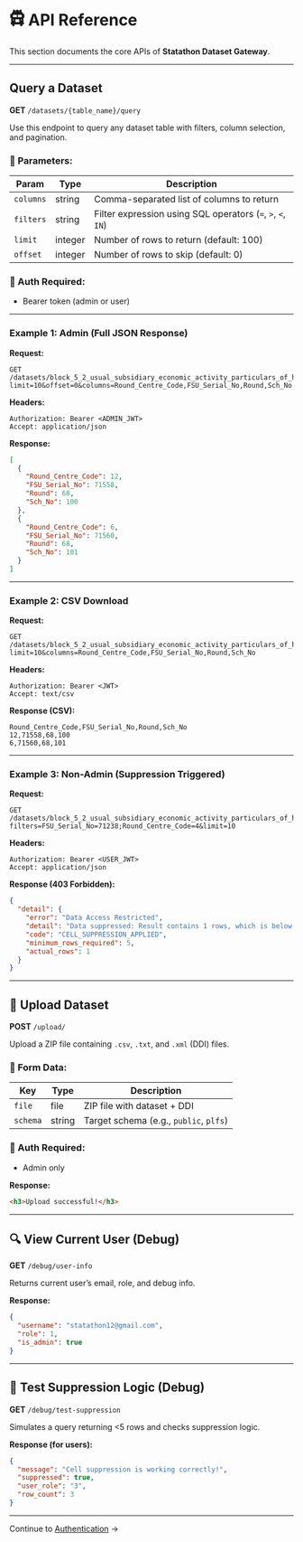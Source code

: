 # 🛱️ API Reference

This section documents the core APIs of  **Statathon Dataset Gateway**.

---

## Query a Dataset

**GET** `/datasets/{table_name}/query`

Use this endpoint to query any dataset table with filters, column selection, and pagination.

### 🔹 Parameters:

| Param     | Type    | Description                                                 |
| --------- | ------- | ----------------------------------------------------------- |
| `columns` | string  | Comma-separated list of columns to return                   |
| `filters` | string  | Filter expression using SQL operators (`=`, `>`, `<`, `IN`) |
| `limit`   | integer | Number of rows to return (default: 100)                     |
| `offset`  | integer | Number of rows to skip (default: 0)                         |

### 🔐 Auth Required:

* Bearer token (admin or user)

---

### Example 1: Admin (Full JSON Response)

**Request:**

```
GET /datasets/block_5_2_usual_subsidiary_economic_activity_particulars_of_hou/query?limit=10&offset=0&columns=Round_Centre_Code,FSU_Serial_No,Round,Sch_No
```

**Headers:**

```
Authorization: Bearer <ADMIN_JWT>
Accept: application/json
```

**Response:**

```json
[
  {
    "Round_Centre_Code": 12,
    "FSU_Serial_No": 71558,
    "Round": 68,
    "Sch_No": 100
  },
  {
    "Round_Centre_Code": 6,
    "FSU_Serial_No": 71560,
    "Round": 68,
    "Sch_No": 101
  }
]
```

---

### Example 2: CSV Download

**Request:**

```
GET /datasets/block_5_2_usual_subsidiary_economic_activity_particulars_of_hou/query?limit=10&columns=Round_Centre_Code,FSU_Serial_No,Round,Sch_No
```

**Headers:**

```
Authorization: Bearer <JWT>
Accept: text/csv
```

**Response (CSV):**

```
Round_Centre_Code,FSU_Serial_No,Round,Sch_No
12,71558,68,100
6,71560,68,101
```

---

### Example 3: Non-Admin (Suppression Triggered)

**Request:**

```
GET /datasets/block_5_2_usual_subsidiary_economic_activity_particulars_of_hou/query?filters=FSU_Serial_No=71238;Round_Centre_Code=4&limit=10
```

**Headers:**

```
Authorization: Bearer <USER_JWT>
Accept: application/json
```

**Response (403 Forbidden):**

```json
{
  "detail": {
    "error": "Data Access Restricted",
    "detail": "Data suppressed: Result contains 1 rows, which is below the minimum threshold of 5 rows required for privacy protection.",
    "code": "CELL_SUPPRESSION_APPLIED",
    "minimum_rows_required": 5,
    "actual_rows": 1
  }
}
```

---

## 📄 Upload Dataset

**POST** `/upload/`

Upload a ZIP file containing `.csv`, `.txt`, and `.xml` (DDI) files.

### 🔹 Form Data:

| Key      | Type   | Description                            |
| -------- | ------ | -------------------------------------- |
| `file`   | file   | ZIP file with dataset + DDI            |
| `schema` | string | Target schema (e.g., `public`, `plfs`) |

### 🔐 Auth Required:

* Admin only

**Response:**

```html
<h3>Upload successful!</h3>
```

---

## 🔍 View Current User (Debug)

**GET** `/debug/user-info`

Returns current user’s email, role, and debug info.

**Response:**

```json
{
  "username": "statathon12@gmail.com",
  "role": 1,
  "is_admin": true
}
```

---

## 🔎 Test Suppression Logic (Debug)

**GET** `/debug/test-suppression`

Simulates a query returning <5 rows and checks suppression logic.

**Response (for users):**

```json
{
  "message": "Cell suppression is working correctly!",
  "suppressed": true,
  "user_role": "3",
  "row_count": 3
}
```

---

Continue to [Authentication](auth.md) →
